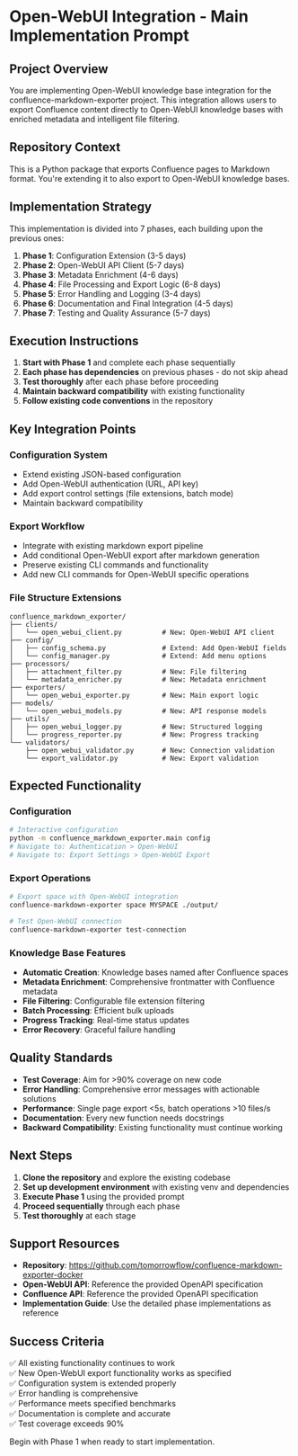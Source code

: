 # Open-WebUI Integration - Main Implementation Prompt

## Project Overview

You are implementing Open-WebUI knowledge base integration for the confluence-markdown-exporter project. This integration allows users to export Confluence content directly to Open-WebUI knowledge bases with enriched metadata and intelligent file filtering.

## Repository Context

This is a Python package that exports Confluence pages to Markdown format. You're extending it to also export to Open-WebUI knowledge bases.

## Implementation Strategy

This implementation is divided into 7 phases, each building upon the previous ones:

1. **Phase 1**: Configuration Extension (3-5 days)
2. **Phase 2**: Open-WebUI API Client (5-7 days)  
3. **Phase 3**: Metadata Enrichment (4-6 days)
4. **Phase 4**: File Processing and Export Logic (6-8 days)
5. **Phase 5**: Error Handling and Logging (3-4 days)
6. **Phase 6**: Documentation and Final Integration (4-5 days)
7. **Phase 7**: Testing and Quality Assurance (5-7 days)

## Execution Instructions

1. **Start with Phase 1** and complete each phase sequentially
2. **Each phase has dependencies** on previous phases - do not skip ahead
3. **Test thoroughly** after each phase before proceeding
4. **Maintain backward compatibility** with existing functionality
5. **Follow existing code conventions** in the repository

## Key Integration Points

### Configuration System
- Extend existing JSON-based configuration
- Add Open-WebUI authentication (URL, API key)
- Add export control settings (file extensions, batch mode)
- Maintain backward compatibility

### Export Workflow
- Integrate with existing markdown export pipeline
- Add conditional Open-WebUI export after markdown generation
- Preserve existing CLI commands and functionality
- Add new CLI commands for Open-WebUI specific operations

### File Structure Extensions
```
confluence_markdown_exporter/
├── clients/
│   └── open_webui_client.py          # New: Open-WebUI API client
├── config/
│   ├── config_schema.py              # Extend: Add Open-WebUI fields
│   └── config_manager.py             # Extend: Add menu options
├── processors/
│   ├── attachment_filter.py          # New: File filtering
│   └── metadata_enricher.py          # New: Metadata enrichment
├── exporters/
│   └── open_webui_exporter.py        # New: Main export logic
├── models/
│   └── open_webui_models.py          # New: API response models
├── utils/
│   ├── open_webui_logger.py          # New: Structured logging
│   └── progress_reporter.py          # New: Progress tracking
└── validators/
    ├── open_webui_validator.py       # New: Connection validation
    └── export_validator.py           # New: Export validation
```

## Expected Functionality

### Configuration
```bash
# Interactive configuration
python -m confluence_markdown_exporter.main config
# Navigate to: Authentication > Open-WebUI
# Navigate to: Export Settings > Open-WebUI Export
```

### Export Operations
```bash
# Export space with Open-WebUI integration
confluence-markdown-exporter space MYSPACE ./output/

# Test Open-WebUI connection
confluence-markdown-exporter test-connection
```

### Knowledge Base Features
- **Automatic Creation**: Knowledge bases named after Confluence spaces
- **Metadata Enrichment**: Comprehensive frontmatter with Confluence metadata
- **File Filtering**: Configurable file extension filtering
- **Batch Processing**: Efficient bulk uploads
- **Progress Tracking**: Real-time status updates
- **Error Recovery**: Graceful failure handling

## Quality Standards

- **Test Coverage**: Aim for >90% coverage on new code
- **Error Handling**: Comprehensive error messages with actionable solutions
- **Performance**: Single page export <5s, batch operations >10 files/s
- **Documentation**: Every new function needs docstrings
- **Backward Compatibility**: Existing functionality must continue working

## Next Steps

1. **Clone the repository** and explore the existing codebase
2. **Set up development environment** with existing venv and dependencies
3. **Execute Phase 1** using the provided prompt
4. **Proceed sequentially** through each phase
5. **Test thoroughly** at each stage

## Support Resources

- **Repository**: https://github.com/tomorrowflow/confluence-markdown-exporter-docker
- **Open-WebUI API**: Reference the provided OpenAPI specification
- **Confluence API**: Reference the provided OpenAPI specification
- **Implementation Guide**: Use the detailed phase implementations as reference

## Success Criteria

✅ All existing functionality continues to work  
✅ New Open-WebUI export functionality works as specified  
✅ Configuration system is extended properly  
✅ Error handling is comprehensive  
✅ Performance meets specified benchmarks  
✅ Documentation is complete and accurate  
✅ Test coverage exceeds 90%  

Begin with Phase 1 when ready to start implementation.
